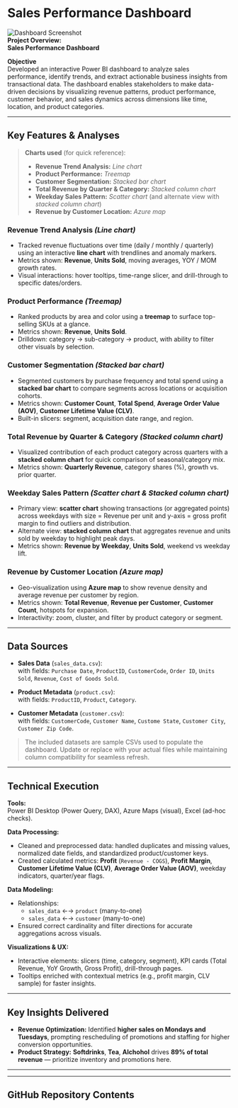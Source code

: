 # **Sales Performance Dashboard**

![Dashboard Screenshot]([path/to/dashboard_screenshot.png](https://github.com/Slimsnapz/PowerBi-Sales-Performance-Project/blob/61947b9b94a64a06e3df724e85df32a542f32618/Screenshot%202025-08-08%20100750.png))  
**Project Overview:**  
**Sales Performance Dashboard**

**Objective**  
Developed an interactive Power BI dashboard to analyze sales performance, identify trends, and extract actionable business insights from transactional data. The dashboard enables stakeholders to make data-driven decisions by visualizing revenue patterns, product performance, customer behavior, and sales dynamics across dimensions like time, location, and product categories.

---

## **Key Features & Analyses**

> **Charts used** (for quick reference):  
> - **Revenue Trend Analysis:** *Line chart*  
> - **Product Performance:** *Treemap*  
> - **Customer Segmentation:** *Stacked bar chart*  
> - **Total Revenue by Quarter & Category:** *Stacked column chart*  
> - **Weekday Sales Pattern:** *Scatter chart* (and alternate view with *stacked column chart*)  
> - **Revenue by Customer Location:** *Azure map*

### **Revenue Trend Analysis** *(Line chart)*
- Tracked revenue fluctuations over time (daily / monthly / quarterly) using an interactive **line chart** with trendlines and anomaly markers.
- Metrics shown: **Revenue**, **Units Sold**, moving averages, YOY / MOM growth rates.
- Visual interactions: hover tooltips, time-range slicer, and drill-through to specific dates/orders.

### **Product Performance** *(Treemap)*
- Ranked products by area and color using a **treemap** to surface top-selling SKUs at a glance.
- Metrics shown: **Revenue**, **Units Sold**.
- Drilldown: category → sub-category → product, with ability to filter other visuals by selection.

### **Customer Segmentation** *(Stacked bar chart)*
- Segmented customers by purchase frequency and total spend using a **stacked bar chart** to compare segments across locations or acquisition cohorts.
- Metrics shown: **Customer Count**, **Total Spend**, **Average Order Value (AOV)**, **Customer Lifetime Value (CLV)**.
- Built-in slicers: segment, acquisition date range, and region.

### **Total Revenue by Quarter & Category** *(Stacked column chart)*
- Visualized contribution of each product category across quarters with a **stacked column chart** for quick comparison of seasonal/category mix.
- Metrics shown: **Quarterly Revenue**, category shares (%), growth vs. prior quarter.

### **Weekday Sales Pattern** *(Scatter chart & Stacked column chart)*
- Primary view: **scatter chart** showing transactions (or aggregated points) across weekdays with size = Revenue per unit and y-axis = gross profit margin to find outliers and distribution.
- Alternate view: **stacked column chart** that aggregates revenue and units sold by weekday to highlight peak days.
- Metrics shown: **Revenue by Weekday**, **Units Sold**, weekend vs weekday lift.

### **Revenue by Customer Location** *(Azure map)*
- Geo-visualization using **Azure map** to show revenue density and average revenue per customer by region.
- Metrics shown: **Total Revenue**, **Revenue per Customer**, **Customer Count**, hotspots for expansion.
- Interactivity: zoom, cluster, and filter by product category or segment.

---

## **Data Sources**

- **Sales Data** (`sales_data.csv`):  
with fields: `Purchase Date`, `ProductID`, `CustomerCode`, `Order ID`, `Units Sold`, `Revenue`, `Cost of Goods Sold`.

- **Product Metadata** (`product.csv`):  
 with fields: `ProductID`, `Product`, `Category`.

- **Customer Metadata** (`customer.csv`):  
  with fields: `CustomerCode`, `Customer Name`, `Custome State`, `Customer City`, `Customer Zip Code`.

> The included datasets are sample CSVs used to populate the dashboard. Update or replace with your actual files while maintaining column compatibility for seamless refresh.

---

## **Technical Execution**

**Tools:**  
Power BI Desktop (Power Query, DAX), Azure Maps (visual), Excel (ad-hoc checks).

**Data Processing:**  
- Cleaned and preprocessed data: handled duplicates and missing values, normalized date fields, and standardized product/customer keys.  
- Created calculated metrics: **Profit** (`Revenue - COGS`), **Profit Margin**, **Customer Lifetime Value (CLV)**, **Average Order Value (AOV)**, weekday indicators, quarter/year flags.

**Data Modeling:**  
- Relationships:
  - `sales_data` ←→ `product` (many-to-one)
  - `sales_data` ←→ `customer` (many-to-one)  
- Ensured correct cardinality and filter directions for accurate aggregations across visuals.

**Visualizations & UX:**  
- Interactive elements: slicers (time, category, segment), KPI cards (Total Revenue, YoY Growth, Gross Profit), drill-through pages.  
- Tooltips enriched with contextual metrics (e.g., profit margin, CLV sample) for faster insights.

---

## **Key Insights Delivered**

- **Revenue Optimization:** Identified **higher sales on Mondays and Tuesdays**, prompting rescheduling of promotions and staffing for higher conversion opportunities.  
- **Product Strategy:** **Softdrinks**, **Tea**, **Alchohol** drives **89% of total revenue** — prioritize inventory and promotions here.   


---

---

## **GitHub Repository Contents**

